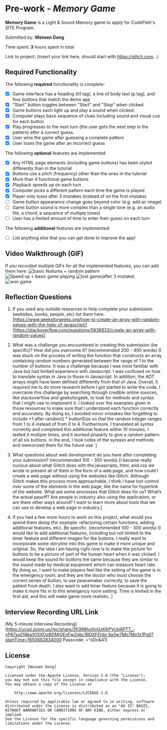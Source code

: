 # Pre-work - *Memory Game*

**Memory Game** is a Light & Sound Memory game to apply for CodePath's SITE Program. 

Submitted by: **Weiwen Dong**

Time spent: **3** hours spent in total

Link to project: (insert your link here, should start with https://glitch.com...)

## Required Functionality

The following **required** functionality is complete:

* [x] Game interface has a heading (h1 tag), a line of body text (p tag), and four buttons that match the demo app
* [x] "Start" button toggles between "Start" and "Stop" when clicked. 
* [x] Game buttons each light up and play a sound when clicked. 
* [x] Computer plays back sequence of clues including sound and visual cue for each button
* [x] Play progresses to the next turn (the user gets the next step in the pattern) after a correct guess. 
* [x] User wins the game after guessing a complete pattern
* [x] User loses the game after an incorrect guess

The following **optional** features are implemented:

* [x] Any HTML page elements (including game buttons) has been styled differently than in the tutorial
* [x] Buttons use a pitch (frequency) other than the ones in the tutorial
* [x] More than 4 functional game buttons
* [x] Playback speeds up on each turn
* [x] Computer picks a different pattern each time the game is played
* [x] Player only loses after 3 mistakes (instead of on the first mistake)
* [ ] Game button appearance change goes beyond color (e.g. add an image)
* [ ] Game button sound is more complex than a single tone (e.g. an audio file, a chord, a sequence of multiple tones)
* [ ] User has a limited amount of time to enter their guess on each turn

The following **additional** features are implemented:

- [ ] List anything else that you can get done to improve the app!

## Video Walkthrough (GIF)

If you recorded multiple GIFs for all the implemented features, you can add them here:
![basic features + random pattern](http://g.recordit.co/g41WCXz8F6.gif)
![Speed up + basic game playing](http://g.recordit.co/r8OMxo2HgB.gif)
![lost game(after 3 mistake)](http://g.recordit.co/KmUhnMDs8x.gif)
![won game](http://g.recordit.co/607V3AOHCV.gif)

## Reflection Questions
1. If you used any outside resources to help complete your submission (websites, books, people, etc) list them here. 
[https://www.geeksforgeeks.org/how-to-create-an-array-with-random-values-with-the-help-of-javascript/]
[https://stackoverflow.com/questions/5836833/create-an-array-with-random-values]

2. What was a challenge you encountered in creating this submission (be specific)? How did you overcome it? (recommended 200 - 400 words) 
[I was stuck on the process of writing the function that constructs an array containing random numbers generated between the range of 1 to the number of buttons. It was a challenge because I was most familiar with Java but had limited experience with Javascript. I was confused on how to translate syntax in Java to those in Javascript. In addition, the ADT arrays might have been defined differently from that of Java. Overall, it required me to do more research before I got started to write the code. 
I overcame this challenge by searching through credible online sources, like stackoverflow and geeksforgeek, to look for methods and syntax that I might use to implement it. I looked over the examples given in those resources to make sure that I understood each function correctly and accurately. By doing so, I avoided minor mistakes like forgetting to include +1 after random() * buttonSize so that the random integer ranges from 1 to 4 instead of from 0 to 4. Furthermore, I translated all syntax correctly and completed this additional feature within 10 minutes. I tested it multiple times, and it worked properly to give a random pattern of all six buttons. In the end, I took notes of the syntaxs and methods and memorized them for the future use. ]

3. What questions about web development do you have after completing your submission? (recommended 100 - 300 words) 
[I became really curious about what Glitch does with the javascripts, html, and css we wrote to present all of them in the form of a web page, and how could I create a web page without using the websites like Glitch. Although Glitch makes this process more approachable, I think I have lost control over some of the elements in the web page, like the name for hyperlink of the website. What are some processes that Glitch does for us? What’s the actual payoff? Are people in industry also using the application, or are there other ways around? I want to learn more about tools that we can use to develop a web page in industry.]

4. If you had a few more hours to work on this project, what would you spend them doing (for example: refactoring certain functions, adding additional features, etc). Be specific. (recommended 100 - 300 words) 
[I would like to add additional features, including but not limited to the timer feature and different images for the buttons. I really want to incorporate some storyline into this game to make it more unique and original. So, the idea I am having right now is to make the picture for buttons to be a picture of part of the human heart when it was clicked. I would keep the sound for buttons the same because they are similar to the sound made by medical equipment which can measure heart rate. By doing so, I want to make players feel like the setting of the game is in the emergency room, and they are the doctor who must choose the correct series of button, to use peacemaker correctly, to save the patient from death. I also want to add timer feature because it is going to make it more fits in to this emergency room setting. Time is limited in the first aid, and this will make game more realistic. ]



## Interview Recording URL Link

[My 5-minute Interview Recording](https://ucsd.zoom.us/rec/share/3fi398hoXoGzKKPVckj6PTT_-yP87sqZf4kp1O5XOp9DMjGEnFw2gbc1BDXFEhbr.Xa3w7Mo7Mo1z1Pg0?startTime=1650682834000
Passcode: =^xDc&41)


## License

    Copyright [Weiwen Dong]

    Licensed under the Apache License, Version 2.0 (the "License");
    you may not use this file except in compliance with the License.
    You may obtain a copy of the License at

        http://www.apache.org/licenses/LICENSE-2.0

    Unless required by applicable law or agreed to in writing, software
    distributed under the License is distributed on an "AS IS" BASIS,
    WITHOUT WARRANTIES OR CONDITIONS OF ANY KIND, either express or implied.
    See the License for the specific language governing permissions and
    limitations under the License.
